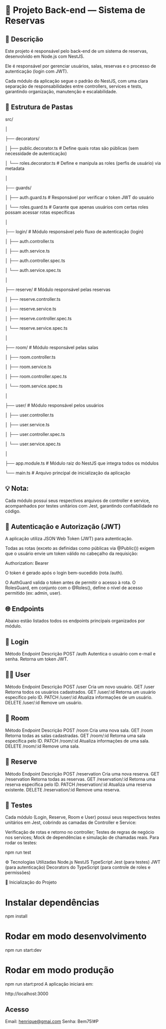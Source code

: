 # 🧱 Projeto Back-end — Sistema de Reservas

## 📖 Descrição
Este projeto é responsável pelo back-end de um sistema de reservas, desenvolvido em Node.js com NestJS.

Ele é responsável por gerenciar usuários, salas, reservas e o processo de autenticação (login com JWT).

Cada módulo da aplicação segue o padrão do NestJS, com uma clara separação de responsabilidades entre controllers, services e tests, garantindo organização, manutenção e escalabilidade.

## 📂 Estrutura de Pastas
src/

│

├── decorators/

│ ├── public.decorator.ts # Define quais rotas são públicas (sem necessidade de autenticação)

│ └── roles.decorator.ts # Define e manipula as roles (perfis de usuário) via metadata

│

├── guards/

│ ├── auth.guard.ts # Responsável por verificar o token JWT do usuário

│ └── roles.guard.ts # Garante que apenas usuários com certas roles possam acessar rotas específicas

│

├── login/ # Módulo responsável pelo fluxo de autenticação (login)

│ ├── auth.controller.ts

│ ├── auth.service.ts

│ ├── auth.controller.spec.ts

│ └── auth.service.spec.ts

│

├── reserve/ # Módulo responsável pelas reservas

│ ├── reserve.controller.ts

│ ├── reserve.service.ts

│ ├── reserve.controller.spec.ts

│ └── reserve.service.spec.ts

│

├── room/ # Módulo responsável pelas salas

│ ├── room.controller.ts

│ ├── room.service.ts

│ ├── room.controller.spec.ts

│ └── room.service.spec.ts

│

├── user/ # Módulo responsável pelos usuários

│ ├── user.controller.ts

│ ├── user.service.ts

│ ├── user.controller.spec.ts

│ └── user.service.spec.ts

│

├── app.module.ts # Módulo raiz do NestJS que integra todos os módulos

└── main.ts # Arquivo principal de inicialização da aplicação

## 💡 Nota:

Cada módulo possui seus respectivos arquivos de controller e service, acompanhados por testes unitários com Jest, garantindo confiabilidade no código.

## 🔐 Autenticação e Autorização (JWT)
A aplicação utiliza JSON Web Token (JWT) para autenticação.

Todas as rotas (exceto as definidas como públicas via @Public()) exigem que o usuário envie um token válido no cabeçalho da requisição:

Authorization: Bearer

O token é gerado após o login bem-sucedido (rota /auth).

O AuthGuard valida o token antes de permitir o acesso à rota.
O RolesGuard, em conjunto com o @Roles(), define o nível de acesso permitido (ex: admin, user).

## 🌐 Endpoints
Abaixo estão listados todos os endpoints principais organizados por módulo.

## 🔑 Login
Método	Endpoint	Descrição
POST	/auth	Autentica o usuário com e-mail e senha. Retorna um token JWT.


## 🧍‍♂️ User
Método	Endpoint	Descrição
POST	/user	Cria um novo usuário.
GET	/user	Retorna todos os usuários cadastrados.
GET	/user/:id	Retorna um usuário específico pelo ID.
PATCH	/user/:id	Atualiza informações de um usuário.
DELETE	/user/:id	Remove um usuário.


## 🏢 Room
Método	Endpoint	Descrição
POST	/room	Cria uma nova sala.
GET	/room	Retorna todas as salas cadastradas.
GET	/room/:id	Retorna uma sala específica pelo ID.
PATCH	/room/:id	Atualiza informações de uma sala.
DELETE	/room/:id	Remove uma sala.



## 📅 Reserve
Método	Endpoint	Descrição
POST	/reservation	Cria uma nova reserva.
GET	/reservation	Retorna todas as reservas.
GET	/reservation/:id	Retorna uma reserva específica pelo ID.
PATCH	/reservation/:id	Atualiza uma reserva existente.
DELETE	/reservation/:id	Remove uma reserva.



## 🧪 Testes
Cada módulo (Login, Reserve, Room e User) possui seus respectivos testes unitários em Jest, cobrindo as camadas de Controller e Service:

Verificação de rotas e retorno no controller;
Testes de regras de negócio nos services;
Mock de dependências e simulação de chamadas reais.
Para rodar os testes:

npm run test

⚙️ Tecnologias Utilizadas
Node.js
NestJS
TypeScript
Jest (para testes)
JWT (para autenticação)
Decorators do TypeScript (para controle de roles e permissões)

🚀 Inicialização do Projeto

# Instalar dependências
npm install

# Rodar em modo desenvolvimento
npm run start:dev

# Rodar em modo produção
npm run start:prod
A aplicação iniciará em:

http://localhost:3000

## Acesso
Email: henrique@gmai.com
Senha: Bem75!#P
